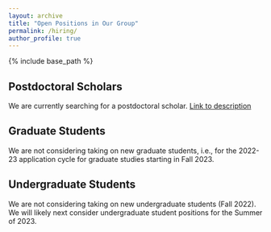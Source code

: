 ```yaml
---
layout: archive
title: "Open Positions in Our Group"
permalink: /hiring/
author_profile: true
---
```


{% include base_path %}


## Postdoctoral Scholars
We are currently searching for a postdoctoral scholar. [Link to description](https://docs.google.com/document/d/1ldFUu_svRoTeWdgn4E-hS5Y9855Ryro6dSyUcC8guuw/edit#)

## Graduate Students
We are not considering taking on new graduate students, i.e., for the 2022-23 application cycle for graduate studies starting in Fall 2023.

## Undergraduate Students
We are not considering taking on new undergraduate students (Fall 2022). We will likely next consider undergraduate student positions for the Summer of 2023.

